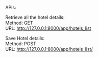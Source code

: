 APIs: </br>

Retrieve all the hotel details:</br>
Method: GET</br>
URL: http://127.0.0.1:8000/app/hotels_list</br>

Save Hotel details:</br>
Method: POST</br>
URL: http://127.0.0.1:8000/app/hotels_list/</br>
